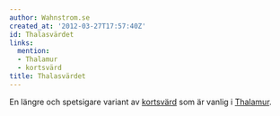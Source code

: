 ```yaml
---
author: Wahnstrom.se
created_at: '2012-03-27T17:57:40Z'
id: Thalasvärdet
links:
  mention:
  - Thalamur
  - kortsvärd
title: Thalasvärdet
---
```


En längre och spetsigare variant av [kortsvärd] som är vanlig i [Thalamur].

  [kortsvärd]: kortsvärd
  [Thalamur]: Thalamur